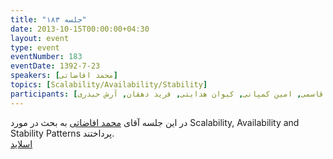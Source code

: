 ```yaml
---
title: "جلسه ۱۸۳"
date: 2013-10-15T00:00:00+04:30
layout: event
type: event
eventNumber: 183
eventDate: 1392-7-23
speakers: [محمد افاضاتی]
topics: [Scalability/Availability/Stability]
participants: [محمد درویش, بهنام توکلی کرمانی, محمد افاضاتی, سعید رحیمی, محسن فرهادی, سمانه شاه‌محمدی, فاطمه تراشی کاشانی, رضا شالباف‌زاده, سید مجید عظیمی, سعید وایقانی, رضا سامعی, مهدی صالحی, مهراد قاضی پور, محسن حق شفو, محمدرضا کمالی‌فرد, رضا علیزاده مجد, سعید رسولی, علی فارمد, ادوین بابومیان, کاوه محمدی, محمد صادق قاسمی, امین کمپانی, کیوان هدایتی, فرید دهقان, آرش حیدری]
---
```

در این جلسه آقای [محمد افاضاتی](http://blog.efazati.org/) به بحث در مورد ​​Scalability, Availability and Stability Patterns پرداختند.  
[اسلاید](/events/presentations/183/scalability_patterns.pdf)  